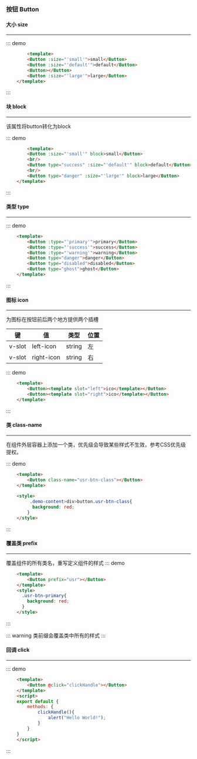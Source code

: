 ### 按钮 Button

#### 大小 size
---


::: demo
``` html
        <template>
        <Button :size="'small'">small</Button>
        <Button :size="'default'">default</Button>
        <Button></Button>
        <Button :size="'large'">large</Button>
    </template>
```
:::

#### 块 block
---
该属性将button转化为block

::: demo
``` html
        <template>
        <Button :size="'small'" block>small</Button>
        <br/>
        <Button type="success" :size="'default'" block>default</Button>
        <br/>
        <Button type="danger" :size="'large'" block>large</Button>
    </template> 
```
:::

#### 类型 type 
---



::: demo
``` html
    <template>
        <Button :type="'primary'">primary</Button>
        <Button :type="'success'">success</Button>
        <Button :type="'warning'">warning</Button>
        <Button type="danger">danger</Button>
        <Button type="disabled">disabled</Button>
        <Button type="ghost">ghost</Button>
    </template> 
```
:::

#### 图标 icon
---
为图标在按钮前后两个地方提供两个插槽

|键|值|类型|位置|
|-|-|-|-|
| v-slot|left-icon|string|左|
| v-slot|right-icon|string|右|


::: demo
``` html
    <template>
        <Button><template slot="left">ico</template></Button>
        <Button><template slot="right">ico</template></Button>
    </template>
```
:::

#### 类 class-name
---
在组件外层容器上添加一个类，优先级会导致某些样式不生效，参考CSS优先级提权。

::: demo
``` html
    <template>
        <Button class-name="usr-btn-class"></Button>
    </template>
    
    <style>
         .demo-content>div>button.usr-btn-class{
          background: red;
        }
    </style>
```
:::

#### 覆盖类 prefix
---
覆盖组件的所有类名，重写定义组件的样式
::: demo
``` html
    <template>
        <Button prefix="usr"></Button>
    </template>
    <style>
      .usr-btn-primary{
        background: red;
      }
    </style>
```
:::

::: warning
类前缀会覆盖类中所有的样式
:::

#### 回调 click
---
::: demo
``` html
    <template>
        <Button @click="clickHandle"></Button>
    </template>
    <script>
    export default {
        methods: {
            clickHandle(){
                alert("Hello World!");
            }
        }
    }
    </script>
```
:::

